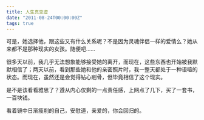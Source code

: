 ```yaml
---
title: 人生真空虚
date: "2011-08-24T00:00:00Z"
tags: true
---
```


可是，她选择他，跟这些又有什么关系呢？不是因为灵魂伴侣一样的爱情么？她从来都不是那种现实的女孩。随便吧……

很多天以前，我几乎无法想象能够接受她的离开，而现在，这些东西也开始被我默默相信了；两天以前，看到那些她和他的亲密照片时，我一整天都处于一种语噎的状态。而现在，虽然还是会觉得钻心剜骨，但毕竟相信了这个现实。

是不是该看看雅思了？遵从内心仅剩的一点责任感，上网点了几下，买了一套书，一百块钱。

看着镜中日渐瘦削的自己，安慰道，亲爱的，你会回归的。
